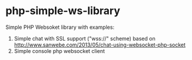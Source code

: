 php-simple-ws-library
=====================

Simple PHP Websoket library with examples:
1. Simple chat with SSL support ("wss://" scheme) based on http://www.sanwebe.com/2013/05/chat-using-websocket-php-socket
2. Simple console php websocket client
